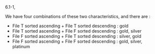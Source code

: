 6.1-1,

We have four combinations of these two characteristics, and there are :

- File T sorted ascending + File T sorted descending : gold
- File T sorted ascending + File F sorted descending : gold, silver 
- File F sorted ascending + File T sorted descending : silver, gold
- File F sorted ascending + File F sorted descending : gold, silver, platinum